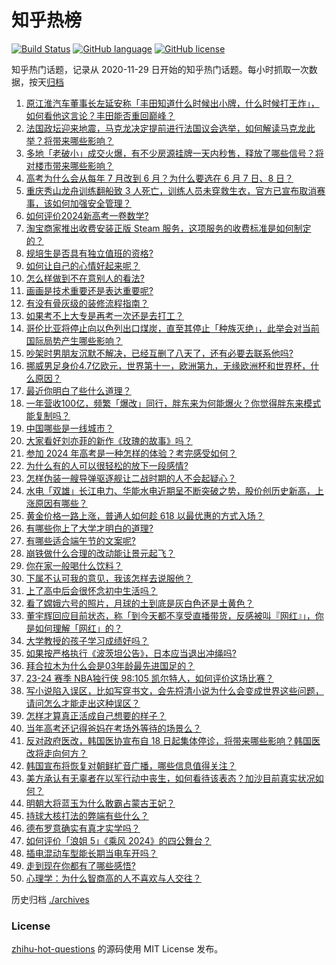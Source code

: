 # 知乎热榜
[![Build Status](https://github.com/ToWeLong/zhihu-hot-questions/workflows/CI/badge.svg)](https://github.com/ToWeLong/zhihu-hot-questions/actions)
[![GitHub language](https://img.shields.io/badge/language-golang-orange.svg)](https://golang.org/)
[![GitHub license](https://img.shields.io/github/license/ToWeLong/zhihu-hot-questions)](https://github.com/ToWeLong/zhihu-hot-questions/blob/main/LICENSE)

知乎热门话题，记录从 2020-11-29 日开始的知乎热门话题。每小时抓取一次数据，按天[归档](./archives)

<!-- BEGIN -->

1. [原江淮汽车董事长左延安称「丰田知道什么时候出小牌，什么时候打王炸」，如何看他这言论？丰田能否重回巅峰？](https://www.zhihu.com/question/658490683)
1. [法国政坛迎来地震，马克龙决定提前进行法国议会选举，如何解读马克龙此举？将带来哪些影响？](https://www.zhihu.com/question/658537407)
1. [多地「老破小」成交火爆，有不少房源挂牌一天内秒售，释放了哪些信号？将对楼市带来哪些影响？](https://www.zhihu.com/question/658503076)
1. [高考为什么会从每年 7 月改到 6 月？为什么要选在 6 月 7 日、8 日？](https://www.zhihu.com/question/656722777)
1. [重庆秀山龙舟训练翻船致 3 人死亡，训练人员未穿救生衣，官方已宣布取消赛事，该如何加强安全管理？](https://www.zhihu.com/question/658471819)
1. [如何评价2024新高考一卷数学?](https://www.zhihu.com/question/658327250)
1. [淘宝商家推出收费安装正版 Steam 服务，这项服务的收费标准是如何制定的？](https://www.zhihu.com/question/658051159)
1. [规培生是否具有独立值班的资格?](https://www.zhihu.com/question/329155583)
1. [如何让自己的心情好起来呢？](https://www.zhihu.com/question/655943290)
1. [怎么样做到不在意别人的看法?](https://www.zhihu.com/question/652644966)
1. [画画是技术重要还是表达重要呢?](https://www.zhihu.com/question/658386582)
1. [有没有骨灰级的装修流程指南？](https://www.zhihu.com/question/588892856)
1. [如果考不上大专是再考一次还是去打工？](https://www.zhihu.com/question/658147292)
1. [哥伦比亚将停止向以色列出口煤炭，直至其停止「种族灭绝」，此举会对当前国际局势产生哪些影响？](https://www.zhihu.com/question/658471763)
1. [吵架时男朋友沉默不解决，已经互删了八天了，还有必要去联系他吗?](https://www.zhihu.com/question/658253901)
1. [挪威男足身价4.7亿欧元，世界第十一，欧洲第九，无缘欧洲杯和世界杯，什么原因？](https://www.zhihu.com/question/656739257)
1. [最近你明白了些什么道理？](https://www.zhihu.com/question/601915455)
1. [一年营收100亿，频繁「爆改」同行，胖东来为何能爆火？你觉得胖东来模式能复制吗？](https://www.zhihu.com/question/658537373)
1. [中国哪些是一线城市？](https://www.zhihu.com/question/364374162)
1. [大家看好刘亦菲的新作《玫瑰的故事》吗？](https://www.zhihu.com/question/658245398)
1. [参加 2024 年高考是一种怎样的体验？考完感受如何？](https://www.zhihu.com/question/547317679)
1. [为什么有的人可以很轻松的放下一段感情?](https://www.zhihu.com/question/658438628)
1. [怎样伪装一艘导弹驱逐舰让二战时期的人不会起疑心？](https://www.zhihu.com/question/630919279)
1. [水电「双雄」长江电力、华能水电近期呈不断突破之势，股价创历史新高，上涨原因有哪些？](https://www.zhihu.com/question/658475048)
1. [黄金价格一路上涨，普通人如何趁 618 以最优惠的方式入场？](https://www.zhihu.com/question/657992699)
1. [有哪些你上了大学才明白的道理?](https://www.zhihu.com/question/325482916)
1. [有哪些适合端午节的文案呢?](https://www.zhihu.com/question/532369340)
1. [崩铁做什么合理的改动能让景元起飞？](https://www.zhihu.com/question/654119451)
1. [你在家一般喝什么饮料？](https://www.zhihu.com/question/653883431)
1. [下属不认可我的意见，我该怎样去说服他？](https://www.zhihu.com/question/654997546)
1. [上了高中后会很怀念初中生活吗？](https://www.zhihu.com/question/640808871)
1. [看了嫦娥六号的照片，月球的土到底是灰白色还是土黄色？](https://www.zhihu.com/question/658295276)
1. [董宇辉回应目前状态，称「到今天都不享受直播带货，反感被叫『网红』」，你是如何理解「网红」的？](https://www.zhihu.com/question/658531782)
1. [大学教授的孩子学习成绩好吗？](https://www.zhihu.com/question/656087560)
1. [如果按严格执行《波茨坦公告》，日本应当退出冲绳吗?](https://www.zhihu.com/question/658429332)
1. [拜合拉木为什么会是03年龄最先进国足的？](https://www.zhihu.com/question/658417568)
1. [23-24 赛季 NBA独行侠 98:105 凯尔特人，如何评价这场比赛？](https://www.zhihu.com/question/658530973)
1. [写小说陷入误区，比如写穿书文，会先捋清小说为什么会变成世界这些问题，请问怎么才能走出这种误区？](https://www.zhihu.com/question/658359521)
1. [怎样才算真正活成自己想要的样子？](https://www.zhihu.com/question/657817337)
1. [当年高考还记得爸妈在考场外等待的场景么？](https://www.zhihu.com/question/658381322)
1. [反对政府医改，韩国医协宣布自 18 日起集体停诊，将带来哪些影响？韩国医改将走向何方？](https://www.zhihu.com/question/658473496)
1. [韩国宣布将恢复对朝鲜扩音广播，哪些信息值得关注？](https://www.zhihu.com/question/658475073)
1. [美方承认有无辜者在以军行动中丧生，如何看待该表态？加沙目前真实状况如何？](https://www.zhihu.com/question/658536334)
1. [明朝大将蓝玉为什么敢霸占蒙古王妃？](https://www.zhihu.com/question/655610913)
1. [持球大核打法的弊端有些什么？](https://www.zhihu.com/question/575134360)
1. [德布罗意确实有真才实学吗？](https://www.zhihu.com/question/27564213)
1. [如何评价「浪姐 5」《乘风 2024》的四公舞台？](https://www.zhihu.com/question/658310127)
1. [插电混动车型能长期当电车开吗？](https://www.zhihu.com/question/658015042)
1. [走到现在你都有了哪些感悟?](https://www.zhihu.com/question/585880684)
1. [心理学：为什么智商高的人不喜欢与人交往？](https://www.zhihu.com/question/657181384)

<!-- END -->

历史归档 [./archives](./archives)


### License
[zhihu-hot-questions](https://github.com/towelong/zhihu-hot-questions) 的源码使用 MIT License 发布。